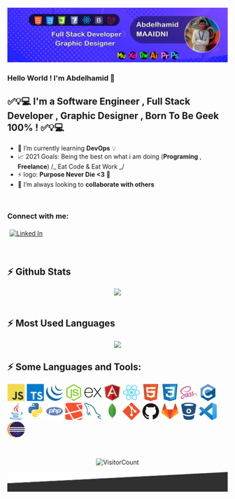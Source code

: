 ![Header Illustration](./assets/images/header.png)

### Hello World ! I'm Abdelhamid 👋

## ✅💡💻 I'm a Software Engineer , Full Stack Developer , Graphic Designer , Born To Be Geek 100% ! ✅💡💻

- 🔑 I’m currently learning **DevOps** 💡
- 📈 2021 Goals: Being the best on what i am doing (**Programing** , **Freelance**) /_ Eat Code & Eat Work _/
- ⚡ logo: **Purpose Never Die <3** 💟
- 👯 I’m always looking to **collaborate with others**

<br />

### Connect with me:

[<img src="https://img.shields.io/badge/linkedin-%231E77B5.svg?&style=for-the-badge&logo=linkedin&logoColor=white" alt="Linked In" style="margin: 5px;" />][linkedin]

<br/>

## :zap: Github Stats

<div align="center">
<img width="50%" src="https://github-readme-stats.vercel.app/api?username=geekabdel&show_icons=true&theme=radical" />
</div>

<br />

## :zap: Most Used Languages

<div align="center">
<img align="center" width="50%" src="https://github-readme-stats.anuraghazra1.vercel.app/api/top-langs/?username=geekabdel&layout=compact&bg_color=30,e96443,904e95&title_color=fff&text_color=fff" />
</div>

## :zap: Some Languages and Tools:

[<img src="./assets/images/javascript.svg" alt="Javascript Icon" width="40px"/>]()
[<img src="./assets/images/typescript.svg" alt="typescript Icon" width="40px"/>]()
[<img src="./assets/images/jquery.svg" alt="jquery Icon" width="40px"/>]()
[<img src="./assets/images/nodejs.svg" alt="nodejs Icon" width="40px"/>]()
[<img src="./assets/images/express.svg" alt="express Icon" width="40px"/>]()
[<img src="./assets/images/angular.svg" alt="Angular Icon" width="40px"/>]()
[<img src="./assets/images/react.svg" alt="React Icon" width="40px"/>]()
[<img src="./assets/images/html5.svg" alt="html5 Icon" width="40px"/>]()
[<img src="./assets/images/css3.svg" alt="css3 Icon" width="40px"/>]()
[<img src="./assets/images/sass.svg" alt="sass Icon" width="40px"/>]()
[<img src="./assets/images/c.svg" alt="c Icon" width="40px"/>]()
[<img src="./assets/images/java.svg" alt="java Icon" width="40px"/>]()
[<img src="./assets/images/python.svg" alt="python Icon" width="40px"/>]()
[<img src="./assets/images/php.svg" alt="php Icon" width="40px"/>]()
[<img src="./assets/images/laravel.svg" alt="laravel Icon" width="40px"/>]()
[<img src="./assets/images/mysql.svg" alt="mysql Icon" width="40px"/>]()
[<img src="./assets/images/mongodb.svg" alt="mongodb Icon" width="40px"/>]()
[<img src="./assets/images/git.svg" alt="git Icon" width="40px"/>]()
[<img src="./assets/images/github.svg" alt="github Icon" width="40px"/>]()
[<img src="./assets/images/gitlab.svg" alt="gitlab Icon" width="40px"/>]()
[<img src="./assets/images/bitbucket.svg" alt="bitbucket Icon" width="40px"/>]()
[<img src="./assets/images/vscode.png" alt="vscode Icon" width="40px"/>]()
[<img src="./assets/images/eclipse.png" alt="eclipse Icon" width="40px"/>]()

<br/>  
<div align="center">

![VisitorCount](https://profile-counter.glitch.me/{geekabdel}/count.svg)

</div>

![Footer Illustration](./assets/images/footer.png)

<!-- Identifiers -->

[linkedin]: https://www.linkedin.com/in/abdelhamid-maaidni-98a5351b0/
